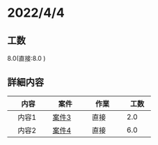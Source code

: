 ﻿# 2022/4/4

## 工数
8.0(直接:8.0 )

## 詳細内容
| 　内容　 | 　案件　 | 　作業　 | 　工数　 |
| ------------- | ------------- | ------------- | ------------- |
| 　内容1  | 　[案件3](../project/案件3.md)　 | 　直接  | 　2.0  |
| 　内容2  | 　[案件4](../project/案件4.md)　 | 　直接  | 　6.0  |
